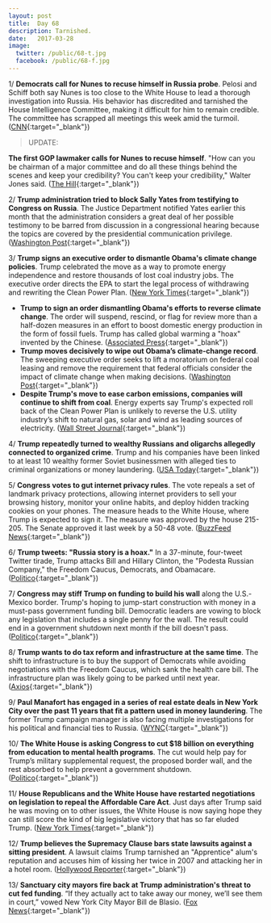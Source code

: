 ```yaml
---
layout: post
title:  Day 68
description: Tarnished.
date:   2017-03-28
image:
  twitter: /public/68-t.jpg
  facebook: /public/68-f.jpg
---
```


1/ **Democrats call for Nunes to recuse himself in Russia probe**. Pelosi and Schiff both say Nunes is too close to the White House to lead a thorough investigation into Russia. His behavior has discredited and tarnished the House Intelligence Committee, making it difficult for him to remain credible. The committee has scrapped all meetings this week amid the turmoil. ([CNN](http://www.cnn.com/2017/03/27/politics/adam-schiff-nunes-recusal-russia/){:target="_blank"})

> UPDATE:
>
**The first GOP lawmaker calls for Nunes to recuse himself**. "How can you be chairman of a major committee and do all these things behind the scenes and keep your credibility? You can't keep your credibility," Walter Jones said. ([The Hill](http://thehill.com/homenews/house/326184-first-gop-lawmaker-calls-for-nunes-to-recuse-himself){:target="_blank"})
>

2/ **Trump administration tried to block Sally Yates from testifying to Congress on Russia**. The Justice Department notified Yates earlier this month that the administration considers a great deal of her possible testimony to be barred from discussion in a congressional hearing because the topics are covered by the presidential communication privilege. ([Washington Post](https://www.washingtonpost.com/world/national-security/trump-administration-sought-to-block-sally-yates-from-testifying-to-congress-on-russia/2017/03/28/82b73e18-13b4-11e7-9e4f-09aa75d3ec57_story.html){:target="_blank"})

3/ **Trump signs an executive order to dismantle Obama's climate change policies**. Trump celebrated the move as a way to promote energy independence and restore thousands of lost coal industry jobs. The executive order directs the EPA to start the legal process of withdrawing and rewriting the Clean Power Plan. ([New York Times](https://www.nytimes.com/2017/03/28/climate/trump-executive-order-climate-change.html){:target="_blank"})

* **Trump to sign an order dismantling Obama's efforts to reverse climate change**. The order will suspend, rescind, or flag for review more than a half-dozen measures in an effort to boost domestic energy production in the form of fossil fuels. Trump has called global warming a "hoax" invented by the Chinese. ([Associated Press](https://apnews.com/9e1d087bc9d14dba9a91120d78bfef88/Trump-puts-anti-global-warming-projects-on-chopping-block){:target="_blank"})
* **Trump moves decisively to wipe out Obama’s climate-change record**. The sweeping executive order seeks to lift a moratorium on federal coal leasing and remove the requirement that federal officials consider the impact of climate change when making decisions. ([Washington Post](https://www.washingtonpost.com/national/health-science/trump-moves-decisively-to-wipe-out-obamas-climate-change-record/2017/03/27/411043d4-132c-11e7-9e4f-09aa75d3ec57_story.html){:target="_blank"})
* **Despite Trump's move to ease carbon emissions, companies will continue to shift from coal**. Energy experts say Trump's expected roll back of the Clean Power Plan is unlikely to reverse the U.S. utility industry’s shift to natural gas, solar and wind as leading sources of electricity. ([Wall Street Journal](https://www.wsj.com/articles/despite-trump-move-utilities-shift-from-coal-is-set-to-continue-1490693406){:target="_blank"})

4/ **Trump repeatedly turned to wealthy Russians and oligarchs allegedly connected to organized crime**. Trump and his companies have been linked to at least 10 wealthy former Soviet businessmen with alleged ties to criminal organizations or money laundering. ([USA Today](http://www.usatoday.com/story/news/world/2017/03/28/trump-business-past-ties-russian-mobsters-organized-crime/98321252/){:target="_blank"})

5/ **Congress votes to gut internet privacy rules**. The vote repeals a set of landmark privacy protections, allowing internet providers to sell your browsing history, monitor your online habits, and deploy hidden tracking cookies on your phones. The measure heads to the White House, where Trump is expected to sign it. The measure was approved by the house 215-205. The Senate approved it last week by a 50-48 vote. ([BuzzFeed News](https://www.buzzfeed.com/hamzashaban/congress-votes-to-gut-internet-privacy-rules?utm_term=.cepKKE6O8#.iqvyyE49n){:target="_blank"})

6/ **Trump tweets: "Russia story is a hoax."** In a 37-minute, four-tweet Twitter tirade, Trump attacks Bill and Hillary Clinton, the "Podesta Russian Company," the Freedom Caucus, Democrats, and Obamacare. ([Politico](https://secure.politico.com/story/2017/03/trump-clinton-russia-236571){:target="_blank"})

7/ **Congress may stiff Trump on funding to build his wall** along the U.S.-Mexico border. Trump's hoping to jump-start construction with money in a must-pass government funding bill. Democratic leaders are vowing to block any legislation that includes a single penny for the wall. The result could end in a government shutdown next month if the bill doesn't pass. ([Politico](https://secure.politico.com/story/2017/03/border-wall-trump-congress-funding-236561){:target="_blank"})

8/ **Trump wants to do tax reform and infrastructure at the same time**. The shift to infrastructure is to buy the support of Democrats while avoiding negotiations with the Freedom Caucus, which sank the health care bill. The infrastructure plan was likely going to be parked until next year. ([Axios](https://www.axios.com/scoop-trump-wants-tax-reform-infrastructure-at-same-time-2332543336.html){:target="_blank"})

9/ **Paul Manafort has engaged in a series of real estate deals in New York City over the past 11 years that fit a pattern used in money laundering**. The former Trump campaign manager is also facing multiple investigations for his political and financial ties to Russia. ([WYNC](https://www.wnyc.org/story/paul-manaforts-puzzling-new-york-real-estate-purchases/){:target="_blank"})

10/ **The White House is asking Congress to cut $18 billion on everything from education to mental health programs**. The cut would help pay for Trump’s military supplemental request, the proposed border wall, and the rest absorbed to help prevent a government shutdown. ([Politico](https://secure.politico.com/story/2017/03/donald-trump-cuts-to-domestic-programs-congress-236579){:target="_blank"})

11/ **House Republicans and the White House have restarted negotiations on legislation to repeal the Affordable Care Act**. Just days after Trump said he was moving on to other issues, the White House is now saying hope they can still score the kind of big legislative victory that has so far eluded Trump. ([New York Times](https://www.nytimes.com/2017/03/28/us/politics/health-care-obamacare-freedom-caucus.html){:target="_blank"})

12/ **Trump believes the Supremacy Clause bars state lawsuits against a sitting president**. A lawsuit claims Trump tarnished an "Apprentice" alum's reputation and accuses him of kissing her twice in 2007 and attacking her in a hotel room. ([Hollywood Reporter](http://www.hollywoodreporter.com/thr-esq/donald-trump-asserts-us-constitution-bars-apprentice-stars-defamation-suit-office-989276){:target="_blank"})

13/ **Sanctuary city mayors fire back at Trump administration's threat to cut fed funding**. “If they actually act to take away our money, we’ll see them in court,” vowed New York City Mayor Bill de Blasio. ([Fox News](http://www.foxnews.com/politics/2017/03/28/sanctuary-city-mayors-fire-back-at-trump-administrations-threat-to-cut-fed-funding.html){:target="_blank"})
